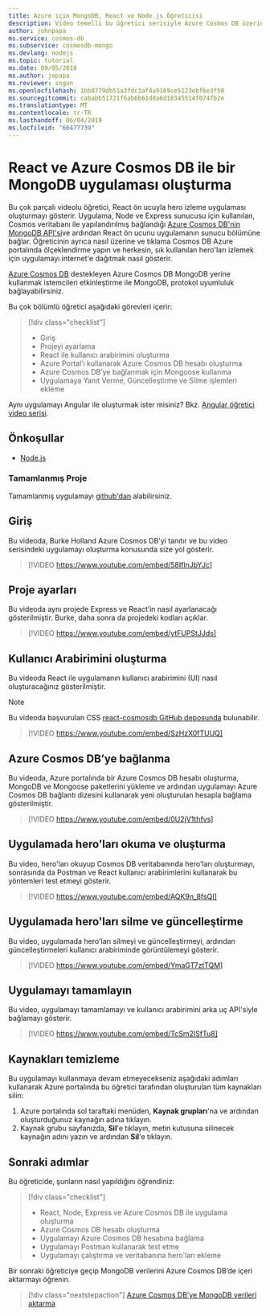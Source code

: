 ```yaml
---
title: Azure için MongoDB, React ve Node.js Öğreticisi
description: Video temelli bu öğretici serisiyle Azure Cosmos DB üzerinde React ve Node ile MongoDB için kullandığınız aynı API'leri kullanarak bir MongoDB uygulaması oluşturmayı öğrenirsiniz.
author: johnpapa
ms.service: cosmos-db
ms.subservice: cosmosdb-mongo
ms.devlang: nodejs
ms.topic: tutorial
ms.date: 09/05/2018
ms.author: jopapa
ms.reviewer: sngun
ms.openlocfilehash: 1bb8779db51a3fdc3af4a9169ce5123ebf6e3f50
ms.sourcegitcommit: cababb51721f6ab6b61dda6d18345514f074fb2e
ms.translationtype: MT
ms.contentlocale: tr-TR
ms.lasthandoff: 06/04/2019
ms.locfileid: "66477739"
---
```

# <a name="create-a-mongodb-app-with-react-and-azure-cosmos-db"></a>React ve Azure Cosmos DB ile bir MongoDB uygulaması oluşturma  

Bu çok parçalı videolu öğretici, React ön ucuyla hero izleme uygulaması oluşturmayı gösterir. Uygulama, Node ve Express sunucusu için kullanılan, Cosmos veritabanı ile yapılandırılmış bağlandığı [Azure Cosmos DB'nin MongoDB API'si](mongodb-introduction.md)ve ardından React ön ucunu uygulamanın sunucu bölümüne bağlar. Öğreticinin ayrıca nasıl üzerine ve tıklama Cosmos DB Azure portalında ölçeklendirme yapın ve herkesin, sık kullanılan hero'ları izlemek için uygulamayı internet'e dağıtmak nasıl gösterir. 

[Azure Cosmos DB](https://azure.microsoft.com/services/cosmos-db/) destekleyen Azure Cosmos DB MongoDB yerine kullanmak istemcileri etkinleştirme ile MongoDB, protokol uyumluluk bağlayabilirsiniz.  

Bu çok bölümlü öğretici aşağıdaki görevleri içerir:

> [!div class="checklist"]
> * Giriş
> * Projeyi ayarlama
> * React ile kullanıcı arabirimini oluşturma
> * Azure Portal’ı kullanarak Azure Cosmos DB hesabı oluşturma
> * Azure Cosmos DB’ye bağlanmak için Mongoose kullanma
> * Uygulamaya Yanıt Verme, Güncelleştirme ve Silme işlemleri ekleme

Aynı uygulamayı Angular ile oluşturmak ister misiniz? Bkz. [Angular öğretici video serisi](tutorial-develop-mongodb-nodejs.md).

## <a name="prerequisites"></a>Önkoşullar
* [Node.js](https://www.nodejs.org)

### <a name="finished-project"></a>Tamamlanmış Proje
Tamamlanmış uygulamayı [github'dan](https://github.com/Azure-Samples/react-cosmosdb) alabilirsiniz.

## <a name="introduction"></a>Giriş 

Bu videoda, Burke Holland Azure Cosmos DB’yi tanıtır ve bu video serisindeki uygulamayı oluşturma konusunda size yol gösterir. 

> [!VIDEO https://www.youtube.com/embed/58IflnJbYJc]

## <a name="project-setup"></a>Proje ayarları

Bu videoda aynı projede Express ve React’in nasıl ayarlanacağı gösterilmiştir. Burke, daha sonra da projedeki kodları açıklar.

> [!VIDEO https://www.youtube.com/embed/ytFUPStJJds]

## <a name="build-the-ui"></a>Kullanıcı Arabirimini oluşturma

Bu videoda React ile uygulamanın kullanıcı arabirimini (UI) nasıl oluşturacağınız gösterilmiştir. 

> [!NOTE]
> Bu videoda başvurulan CSS [react-cosmosdb GitHub deposunda](https://github.com/Azure-Samples/react-cosmosdb/blob/master/src/index.css) bulunabilir.

> [!VIDEO https://www.youtube.com/embed/SzHzX0fTUUQ]

## <a name="connect-to-azure-cosmos-db"></a>Azure Cosmos DB’ye bağlanma

Bu videoda, Azure portalında bir Azure Cosmos DB hesabı oluşturma, MongoDB ve Mongoose paketlerini yükleme ve ardından uygulamayı Azure Cosmos DB bağlantı dizesini kullanarak yeni oluşturulan hesapla bağlama gösterilmiştir. 

> [!VIDEO https://www.youtube.com/embed/0U2jV1thfvs]

## <a name="read-and-create-heroes-in-the-app"></a>Uygulamada hero'ları okuma ve oluşturma

Bu video, hero'ları okuyup Cosmos DB veritabanında hero'ları oluşturmayı, sonrasında da Postman ve React kullanıcı arabirimlerini kullanarak bu yöntemleri test etmeyi gösterir. 

> [!VIDEO https://www.youtube.com/embed/AQK9n_8fsQI] 

## <a name="delete-and-update-heroes-in-the-app"></a>Uygulamada hero'ları silme ve güncelleştirme

Bu video, uygulamada hero'ları silmeyi ve güncelleştirmeyi, ardından güncelleştirmeleri kullanıcı arabiriminde görüntülemeyi gösterir. 

> [!VIDEO https://www.youtube.com/embed/YmaGT7ztTQM] 

## <a name="complete-the-app"></a>Uygulamayı tamamlayın

Bu video, uygulamayı tamamlamayı ve kullanıcı arabirimini arka uç API'siyle bağlamayı gösterir. 

> [!VIDEO https://www.youtube.com/embed/TcSm2ISfTu8]

## <a name="clean-up-resources"></a>Kaynakları temizleme

Bu uygulamayı kullanmaya devam etmeyecekseniz aşağıdaki adımları kullanarak Azure portalında bu öğretici tarafından oluşturulan tüm kaynakları silin: 

1. Azure portalında sol taraftaki menüden, **Kaynak grupları**'na ve ardından oluşturduğunuz kaynağın adına tıklayın. 
2. Kaynak grubu sayfanızda, **Sil**'e tıklayın, metin kutusuna silinecek kaynağın adını yazın ve ardından **Sil**'e tıklayın.

## <a name="next-steps"></a>Sonraki adımlar

Bu öğreticide, şunların nasıl yapıldığını öğrendiniz:

> [!div class="checklist"]
> * React, Node, Express ve Azure Cosmos DB ile uygulama oluşturma 
> * Azure Cosmos DB hesabı oluşturma
> * Uygulamayı Azure Cosmos DB hesabına bağlama
> * Uygulamayı Postman kullanarak test etme
> * Uygulamayı çalıştırma ve veritabanına hero'ları ekleme

Bir sonraki öğreticiye geçip MongoDB verilerini Azure Cosmos DB’de içeri aktarmayı öğrenin.  

> [!div class="nextstepaction"]
> [Azure Cosmos DB’ye MongoDB verileri aktarma](mongodb-migrate.md)
 
